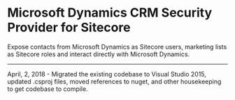 # Microsoft Dynamics CRM Security Provider for Sitecore
Expose contacts from Microsoft Dynamics as Sitecore users, marketing lists as Sitecore roles and interact directly with Microsoft Dynamics.

------------------------

April, 2, 2018 - Migrated the existing codebase to Visual Studio 2015, updated .csproj files, moved references to nuget, and other housekeeping to get codebase to compile.
